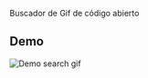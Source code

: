 Buscador de Gif de código abierto

## Demo
![Demo search gif](https://media.giphy.com/media/pMlLvCCQCN8DdpaLVh/giphy.gif)

